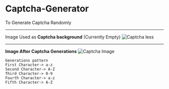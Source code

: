 # Captcha-Generator
To Generate Captcha Randomly

___
Image Used as **Captcha background** (Currently Empty)
![Captcha less](https://github.com/proacher/Captcha-Generator/blob/main/images/captcha_background.png "Empty Image With no Captcha")
___

**Image After Captcha Generations**
![Captcha Image](https://github.com/proacher/Captcha-Generator/blob/main/images/captchaimage.png "Randomly Generated Captcha ")
```
Generations pattern
First Character-> a-z
Second Character-> A-Z
Third Character-> 0-9
Fourth Character-> a-z
Fifth Character-> A-Z

```